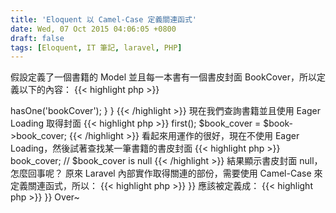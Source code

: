 ```yaml
---
title: 'Eloquent 以 Camel-Case 定義關連函式'
date: Wed, 07 Oct 2015 04:06:05 +0800
draft: false
tags: [Eloquent, IT 筆記, laravel, PHP]
---
```


假設定義了一個書籍的 Model 並且每一本書有一個書皮封面 BookCover，所以定義以下的內容：
{{< highlight php >}}
<?php
class Book extends Eloquent {
    public function book_cover() {
        return $this->hasOne('bookCover');
    }
}
{{< /highlight >}}
 現在我們查詢書籍並且使用 Eager Loading 取得封面
{{< highlight php >}}
<?php
$book = Book::with('book_cover')->first();

$book_cover = $book->book_cover;
{{< /highlight >}}
 看起來用運作的很好，現在不使用 Eager Loading，然後試著查找某一筆書籍的書皮封面
{{< highlight php >}}
<?php
$book = Book::find(1);

$book_cover = $book->book_cover;

// $book_cover is null
{{< /highlight >}}
 結果顯示書皮封面 null，怎麼回事呢？ 原來 Laravel 內部實作取得關連的部份，需要使用 Camel-Case 來定義關連函式，所以：
{{< highlight php >}}
<?php
public function book_cover()
{{< /highlight >}}
 應該被定義成：
{{< highlight php >}}
<?php
public function bookCover()
{{< /highlight >}}
 Over~